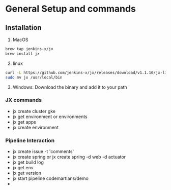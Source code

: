 # General Setup and commands

## Installation
1. MacOS
```bash
brew tap jenkins-x/jx
brew install jx
```
2. linux
```bash
curl -L https://github.com/jenkins-x/jx/releases/download/v1.1.10/jx-linux-amd64.tar.gz | tar xzv
sudo mv jx /usr/local/bin
```
3. Windows: Download the binary and add it to your path

### JX commands

- jx create cluster gke
- jx get environment or environments
- jx get apps
- jx create environment


### Pipeline Interaction
- jx create issue -t 'comments'
- jx create spring or jx create spring -d web -d actuator
- jx get build log
- jx get env
- jx  get version
- jx start pipeline codemartians/demo
-
